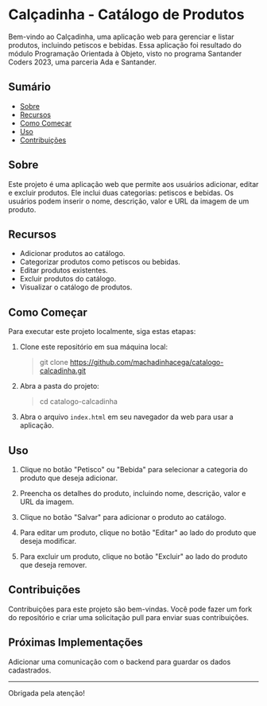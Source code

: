 # Calçadinha - Catálogo de Produtos

Bem-vindo ao Calçadinha, uma aplicação web para gerenciar e listar produtos, incluindo petiscos e bebidas. Essa aplicação foi resultado do módulo Programação Orientada à Objeto, visto no programa Santander Coders 2023, uma parceria Ada e Santander.

## Sumário
- [Sobre](#sobre)
- [Recursos](#recursos)
- [Como Começar](#como-começar)
- [Uso](#uso)
- [Contribuições](#contribuições)


## Sobre

Este projeto é uma aplicação web que permite aos usuários adicionar, editar e excluir produtos. Ele inclui duas categorias: petiscos e bebidas. Os usuários podem inserir o nome, descrição, valor e URL da imagem de um produto.

## Recursos

- Adicionar produtos ao catálogo.
- Categorizar produtos como petiscos ou bebidas.
- Editar produtos existentes.
- Excluir produtos do catálogo.
- Visualizar o catálogo de produtos.

## Como Começar

Para executar este projeto localmente, siga estas etapas:

1. Clone este repositório em sua máquina local:

    > git clone https://github.com/machadinhacega/catalogo-calcadinha.git


2. Abra a pasta do projeto:

    > cd catalogo-calcadinha


3. Abra o arquivo `index.html` em seu navegador da web para usar a aplicação.

## Uso

1. Clique no botão "Petisco" ou "Bebida" para selecionar a categoria do produto que deseja adicionar.

2. Preencha os detalhes do produto, incluindo nome, descrição, valor e URL da imagem.

3. Clique no botão "Salvar" para adicionar o produto ao catálogo.

4. Para editar um produto, clique no botão "Editar" ao lado do produto que deseja modificar.

5. Para excluir um produto, clique no botão "Excluir" ao lado do produto que deseja remover.

## Contribuições

Contribuições para este projeto são bem-vindas. Você pode fazer um fork do repositório e criar uma solicitação pull para enviar suas contribuições.

## Próximas Implementações

Adicionar uma comunicação com o backend para guardar os dados cadastrados.

---
Obrigada pela atenção!
